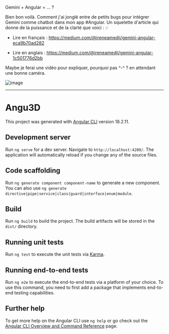 Gemini + Angular = … ?

Bien bon voilà.
Comment j'ai jonglé entre de petits bugs pour intégrer Gemini comme chatbot dans mon app #Angular.
Un squelette d'article qui donne de la puissance et de la clarté que voici : 💡

- Lire en français : https://medium.com/@ireneamedji/gemini-angular-eca9b70ad282

- Lire en anglais : https://medium.com/@ireneamedji/gemini-angular-1c501776d2bb

Maybe je ferai une vidéo pour expliquer, pourquoi pas ^-^ ? en attendant une bonne caméra.

![image](https://github.com/user-attachments/assets/97a31a46-b22b-45f3-ba65-af0c7d5d2cb8)


----------------------------------------------------------------------

# Angu3D

This project was generated with [Angular CLI](https://github.com/angular/angular-cli) version 18.2.11.

## Development server

Run `ng serve` for a dev server. Navigate to `http://localhost:4200/`. The application will automatically reload if you change any of the source files.

## Code scaffolding

Run `ng generate component component-name` to generate a new component. You can also use `ng generate directive|pipe|service|class|guard|interface|enum|module`.

## Build

Run `ng build` to build the project. The build artifacts will be stored in the `dist/` directory.

## Running unit tests

Run `ng test` to execute the unit tests via [Karma](https://karma-runner.github.io).

## Running end-to-end tests

Run `ng e2e` to execute the end-to-end tests via a platform of your choice. To use this command, you need to first add a package that implements end-to-end testing capabilities.

## Further help

To get more help on the Angular CLI use `ng help` or go check out the [Angular CLI Overview and Command Reference](https://angular.dev/tools/cli) page.
